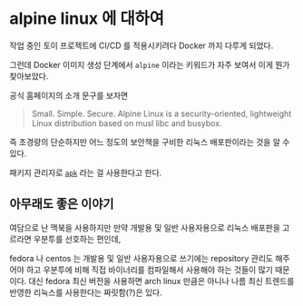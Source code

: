 # alpine linux 에 대하여

작업 중인 토이 프로젝트에 CI/CD 를 적용시키려다 Docker 까지 다루게 되었다.

그런데 Docker 이미지 생성 단계에서 `alpine` 이라는 키워드가 자주 보여서 이게 뭔가 찾아보았다.

공식 홈페이지의 소개 문구를 보자면

> Small. Simple. Secure.
> Alpine Linux is a security-oriented, lightweight Linux distribution based on musl libc and busybox.

즉 초경량의 단순하지만 어느 정도의 보안책을 구비한 리눅스 배포판이라는 것을 알 수 있다.

패키지 관리자로 [`apk`](https://wiki.alpinelinux.org/wiki/Alpine_Linux_package_management) 라는 걸 사용한다고 한다.

## 아무래도 좋은 이야기

여담으로 난 맥북을 사용하지만 만약 개발용 및 일반 사용자용으로 리눅스 배포판을 고르라면 우분투를 선호하는 편인데,

fedora 나 centos 는 개발용 및 일반 사용자용으로 쓰기에는 repository 관리도 해주어야 하고 우분투에 비해 직접 바이너리를 컴파일해서 사용해야 하는 것들이 많기 때문이다. 대신 fedora 최신 버전을 사용하면 arch linux 만큼은 아니나 나름 최신 트렌드를 반영한 리눅스를 사용한다는 짜릿함(?)은 있다.
